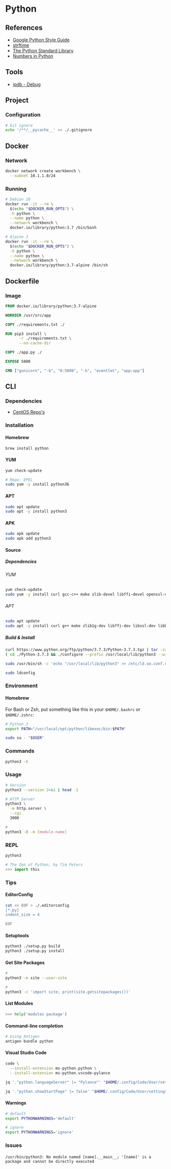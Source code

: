 # Python

<!--
https://www.linkedin.com/learning/first-look-python-3-9/what-s-new-in-python-3-9
https://app.pluralsight.com/paths/skill/core-python

https://www.linkedin.com/learning/python-object-oriented-programming/python-object-oriented-programming
https://www.linkedin.com/learning/python-essential-libraries/power-up-your-python-with-libraries
https://www.linkedin.com/learning/unit-testing-in-python/python-unit-testing-with-pytest
https://www.linkedin.com/learning/learning-python/learning-python
https://www.linkedin.com/learning/data-ingestion-with-python/why-is-data-inegstion-important
https://www.linkedin.com/learning/python-data-analysis-2/get-started-in-data-analysis-with-python
https://www.linkedin.com/learning/training-neural-networks-in-python
https://www.linkedin.com/learning/python-data-structures-dictionaries/python-dictionaries-and-why-you-should-use-them
https://www.linkedin.com/learning/secure-coding-in-python/developing-securely
https://www.linkedin.com/learning/advanced-nlp-with-python-for-machine-learning/leveraging-the-power-of-messy-text-data
https://www.linkedin.com/learning/rapid-application-development-with-python/rapid-development-of-python-gui-apps-with-wxglade
https://www.linkedin.com/learning/python-data-structures-and-algorithms/python-data-structures-and-algorithms-in-action
https://www.linkedin.com/learning/python-programming-efficiently-2/programming-efficiently-with-python
https://www.linkedin.com/learning/python-functions-for-data-science/python-functions-you-should-know
https://www.linkedin.com/learning/advanced-python-working-with-databases/using-databases-to-level-up-your-python-applications
-->

## References

- [Google Python Style Guide](https://google.github.io/styleguide/pyguide.html)
- [strftime](https://strftime.org/)
- [The Python Standard Library](https://docs.python.org/3/library/)
- [Numbers in Python](https://realpython.com/python-numbers/)

## Tools

- [ipdb - Debug](/ipdb.md)

## Project

### Configuration

```sh
# Git ignore
echo '/**/__pycache__' >> ./.gitignore
```

## Docker

### Network

```sh
docker network create workbench \
  --subnet 10.1.1.0/24
```

### Running

```sh
# Debian 10
docker run -it --rm \
  $(echo "$DOCKER_RUN_OPTS") \
  -h python \
  --name python \
  --network workbench \
  docker.io/library/python:3.7 /bin/bash

# Alpine 3
docker run -it --rm \
  $(echo "$DOCKER_RUN_OPTS") \
  -h python \
  --name python \
  --network workbench \
  docker.io/library/python:3.7-alpine /bin/sh
```

## Dockerfile

### Image

```Dockerfile
FROM docker.io/library/python:3.7-alpine

WORKDIR /usr/src/app

COPY ./requirements.txt ./

RUN pip3 install \
      -r ./requirements.txt \
      --no-cache-dir

COPY ./app.py ./

EXPOSE 5000

CMD ["gunicorn", "-b", "0:5000", "-k", "eventlet", "app:app"]
```

## CLI

### Dependencies

- [CentOS Repo's](/centos.md#repositories)

### Installation

#### Homebrew

```sh
brew install python
```

#### YUM

```sh
yum check-update

# Repo: EPEL
sudo yum -y install python36
```

#### APT

```sh
sudo apt update
sudo apt -y install python3
```

#### APK

```sh
sudo apk update
sudo apk add python3
```

#### Source

##### Dependencies

###### YUM

```sh
yum check-update
sudo yum -y install curl gcc-c++ make zlib-devel libffi-devel openssl-devel bzip2-devel readline-devel sqlite-devel
```

###### APT

```sh
sudo apt update
sudo apt -y install curl g++ make zlib1g-dev libffi-dev libssl-dev libbz2-dev libreadline-dev libsqlite3-dev
```

##### Build & Install

```sh
curl https://www.python.org/ftp/python/3.7.3/Python-3.7.3.tgz | tar -zx
( cd ./Python-3.7.3 && ./configure --prefix /usr/local/lib/python3 --with-threads --enable-shared && make && sudo make altinstall ) && rm -r ./Python-3.7.3
```

```sh
sudo /usr/bin/sh -c 'echo "/usr/local/lib/python3" >> /etc/ld.so.conf.d/python3.conf'
```

```sh
sudo ldconfig
```

### Environment

#### Homebrew

For Bash or Zsh, put something like this in your `$HOME/.bashrc` or `$HOME/.zshrc`:

```sh
# Python 3
export PATH="/usr/local/opt/python/libexec/bin:$PATH"
```

```sh
sudo su - "$USER"
```

### Commands

```sh
python3 -h
```

### Usage

```sh
# Version
python3 --version 2>&1 | head -1

# HTTP Server
python3 \
  -m http.server \
  --cgi
  3000

#
python3 -B -m [module-name]
```

### REPL

```sh
python3
```

```py
# The Zen of Python, by Tim Peters
>>> import this
```

### Tips

#### EditorConfig

```sh
cat << EOF > ./.editorconfig
[*.py]
indent_size = 4

EOF
```

#### Setuptools

```sh
python3 ./setup.py build
python3 ./setup.py install
```

#### Get Site Packages

```sh
#
python3 -m site --user-site

#
python3 -c 'import site; print(site.getsitepackages())'
```

#### List Modules

```python
>>> help('modules package')
```

#### Command-line completion

```sh
# Using Antigen
antigen bundle python
```

<!-- ####

```sh
ln -s /usr/bin/python3 /usr/bin/python
``` -->

#### Visual Studio Code

```sh
code \
  --install-extension ms-python.python \
  --install-extension ms-python.vscode-pylance
```

```sh
jq '."python.languageServer" |= "Pylance"' "$HOME/.config/Code/User/settings.json" | sponge "$HOME/.config/Code/User/settings.json"

jq '."python.showStartPage" |= false' "$HOME/.config/Code/User/settings.json" | sponge "$HOME/.config/Code/User/settings.json"
```

#### Warnings

```sh
# default
export PYTHONWARNINGS='default'

# ignore
export PYTHONWARNINGS='ignore'
```

### Issues

####

```log
/usr/bin/python3: No module named [name].__main__; '[name]' is a package and cannot be directly executed
```
